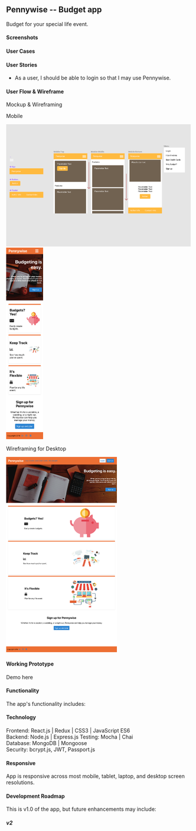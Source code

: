 ## Pennywise -- Budget app
Budget for your special life event.

#### Screenshots


#### User Cases


#### User Stories

* As a user, I should be able to login so that I may use Pennywise.

#### User Flow & Wireframe

Mockup & Wireframing

Mobile

<img src="./github-images/wireframe-mobile.png" alt="wireframe" width="500px" />  


<img src="./github-images/mobile.png" alt="wireframe" width="100px" />

Wireframing for Desktop

<img src="./github-images/desktop.png" alt="wireframe" width="300px" />

#### Working Prototype

Demo here

#### Functionality

The app's functionality includes:

#### Technology
Frontend: React.js | Redux | CSS3 | JavaScript ES6  
Backend: Node.js | Express.js
Testing: Mocha | Chai  
Database: MongoDB | Mongoose  
Security: bcrypt.js, JWT, Passport.js  

#### Responsive
App is responsive across most mobile, tablet, laptop, and desktop screen resolutions.

#### Development Roadmap
This is v1.0 of the app, but future enhancements may include:

##### v2
